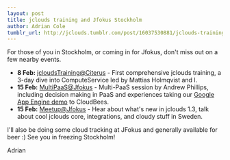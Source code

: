 ```yaml
---
layout: post
title: jclouds training and Jfokus Stockholm
author: Adrian Cole
tumblr_url: http://jclouds.tumblr.com/post/16037530881/jclouds-training-and-jfokus-stockholm
---
```


For those of you in Stockholm, or coming in for Jfokus, don't miss out on a few nearby events.

* **8 Feb:** [jcloudsTraining@Citerus](http://www.citerus.se/post/591574-learn-portable-cloud-development-from-founder) - First comprehensive jclouds training, a 3-day dive into ComputeService led by Mattias Holmqvist and I.
* **15 Feb:** [MultiPaaS@Jfokus](http://www.jfokus.se/jfokus/talks.jsp#Developing%20portable%20PaaS%20applications) - Multi-PaaS session by Andrew Phillips, including decision making in PaaS and experiences taking our [Google App Engine demo](http://www.jclouds.org/documentation/examples/google-app-engine) to CloudBees.
* **15 Feb:** [Meetup@Jfokus](http://www.meetup.com/jclouds/events/48534352/) - Hear about what's new in jclouds 1.3, talk about cool jclouds core, integrations, and cloudy stuff in Sweden.

I'll also be doing some cloud tracking at JFokus and generally available for beer :) See you in freezing Stockholm!

Adrian
